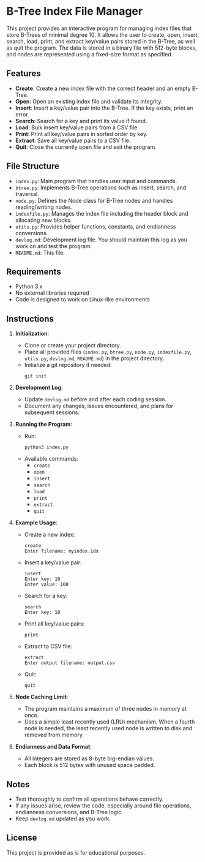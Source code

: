 # B-Tree Index File Manager

This project provides an interactive program for managing index files that store B-Trees of minimal degree 10. It allows the user to create, open, insert, search, load, print, and extract key/value pairs stored in the B-Tree, as well as quit the program. The data is stored in a binary file with 512-byte blocks, and nodes are represented using a fixed-size format as specified.

## Features

- **Create**: Create a new index file with the correct header and an empty B-Tree.
- **Open**: Open an existing index file and validate its integrity.
- **Insert**: Insert a key/value pair into the B-Tree. If the key exists, print an error.
- **Search**: Search for a key and print its value if found.
- **Load**: Bulk insert key/value pairs from a CSV file.
- **Print**: Print all key/value pairs in sorted order by key.
- **Extract**: Save all key/value pairs to a CSV file.
- **Quit**: Close the currently open file and exit the program.

## File Structure

- `index.py`: Main program that handles user input and commands.
- `btree.py`: Implements B-Tree operations such as insert, search, and traversal.
- `node.py`: Defines the Node class for B-Tree nodes and handles reading/writing nodes.
- `indexfile.py`: Manages the index file including the header block and allocating new blocks.
- `utils.py`: Provides helper functions, constants, and endianness conversions.
- `devlog.md`: Development log file. You should maintain this log as you work on and test the program.
- `README.md`: This file.

## Requirements

- Python 3.x
- No external libraries required
- Code is designed to work on Linux-like environments

## Instructions

1. **Initialization**:
   - Clone or create your project directory.
   - Place all provided files (`index.py`, `btree.py`, `node.py`, `indexfile.py`, `utils.py`, `devlog.md`, `README.md`) in the project directory.
   - Initialize a git repository if needed:
     ```
     git init
     ```

2. **Development Log**:
   - Update `devlog.md` before and after each coding session.
   - Document any changes, issues encountered, and plans for subsequent sessions.

3. **Running the Program**:
   - Run:
     ```
     python3 index.py
     ```
   - Available commands:
     - `create`
     - `open`
     - `insert`
     - `search`
     - `load`
     - `print`
     - `extract`
     - `quit`

4. **Example Usage**:
   - Create a new index:
     ```
     create
     Enter filename: myindex.idx
     ```
   - Insert a key/value pair:
     ```
     insert
     Enter key: 10
     Enter value: 100
     ```
   - Search for a key:
     ```
     search
     Enter key: 10
     ```
   - Print all key/value pairs:
     ```
     print
     ```
   - Extract to CSV file:
     ```
     extract
     Enter output filename: output.csv
     ```
   - Quit:
     ```
     quit
     ```

5. **Node Caching Limit**:
   - The program maintains a maximum of three nodes in memory at once.
   - Uses a simple least recently used (LRU) mechanism. When a fourth node is needed, the least recently used node is written to disk and removed from memory.

6. **Endianness and Data Format**:
   - All integers are stored as 8-byte big-endian values.
   - Each block is 512 bytes with unused space padded.

## Notes

- Test thoroughly to confirm all operations behave correctly.
- If any issues arise, review the code, especially around file operations, endianness conversions, and B-Tree logic.
- Keep `devlog.md` updated as you work.

## License

This project is provided as is for educational purposes.